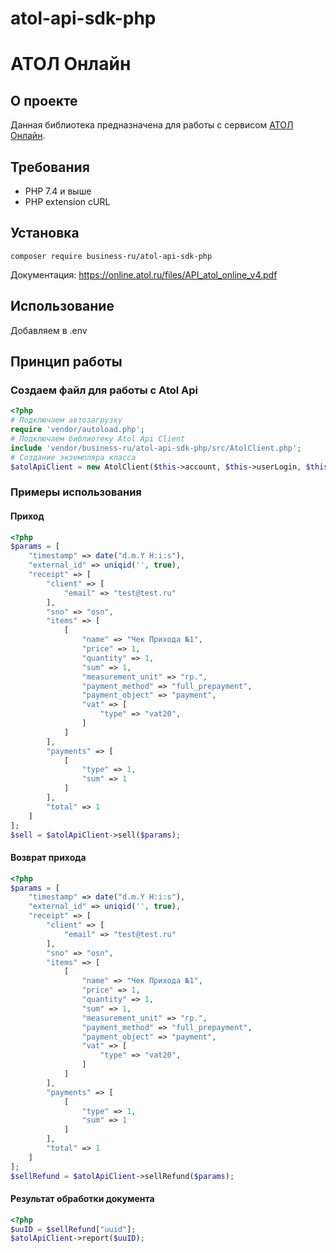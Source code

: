 # atol-api-sdk-php

# АТОЛ Онлайн

## О проекте

Данная библиотека предназначена для работы с
сервисом [АТОЛ Онлайн](https://online.atol.ru).

## Требования

* PHP 7.4 и выше
* PHP extension cURL

## Установка

```
composer require business-ru/atol-api-sdk-php
```

Документация: https://online.atol.ru/files/API_atol_online_v4.pdf

## Использование

Добавляем в .env

## Принцип работы

### Создаем файл для работы с Atol Api

```php
<?php
# Подключаем автозагрузку
require 'vendor/autoload.php';
# Подключаем библиотеку Atol Api Client
include 'vendor/business-ru/atol-api-sdk-php/src/AtolClient.php';
# Создание экземпляра класса
$atolApiClient = new AtolClient($this->account, $this->userLogin, $this->integrationPassword);
```

### Примеры использования

#### Приход

```php
<?php
$params = [
    "timestamp" => date("d.m.Y H:i:s"),
    "external_id" => uniqid('', true),
    "receipt" => [
        "client" => [
            "email" => "test@test.ru"
        ],
        "sno" => "osn",
        "items" => [
            [
                "name" => "Чек Прихода №1",
                "price" => 1,
                "quantity" => 1,
                "sum" => 1,
                "measurement_unit" => "гр.",
                "payment_method" => "full_prepayment",
                "payment_object" => "payment",
                "vat" => [
                    "type" => "vat20",
                ]
            ]
        ],
        "payments" => [
            [
                "type" => 1,
                "sum" => 1
            ]
        ],
        "total" => 1
    ]
];
$sell = $atolApiClient->sell($params);
```

#### Возврат прихода

```php
<?php
$params = [
    "timestamp" => date("d.m.Y H:i:s"),
    "external_id" => uniqid('', true),
    "receipt" => [
        "client" => [
            "email" => "test@test.ru"
        ],
        "sno" => "osn",
        "items" => [
            [
                "name" => "Чек Прихода №1",
                "price" => 1,
                "quantity" => 1,
                "sum" => 1,
                "measurement_unit" => "гр.",
                "payment_method" => "full_prepayment",
                "payment_object" => "payment",
                "vat" => [
                    "type" => "vat20",
                ]
            ]
        ],
        "payments" => [
            [
                "type" => 1,
                "sum" => 1
            ]
        ],
        "total" => 1
    ]
];
$sellRefund = $atolApiClient->sellRefund($params);
```

#### Результат обработки документа

```php
<?php
$uuID = $sellRefund["uuid"];
$atolApiClient->report($uuID);
```

